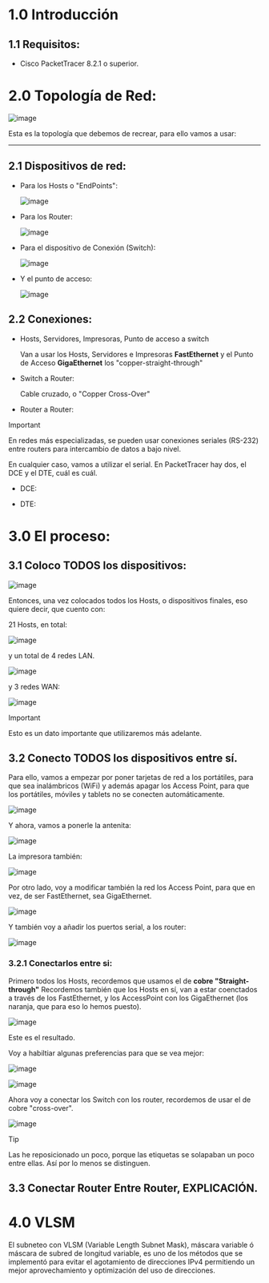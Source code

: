 # 1.0 Introducción

## 1.1 Requisitos:

- Cisco PacketTracer 8.2.1 o superior.

# 2.0 Topología de Red:

![image](https://github.com/user-attachments/assets/b577b774-4e07-4965-b57f-62614afa98e8)

Esta es la topología que debemos de recrear, para ello vamos a usar:

********************************************

## 2.1 Dispositivos de red:

- Para los Hosts o "EndPoints":
  
  ![image](https://github.com/user-attachments/assets/62add32d-4a26-4701-b0bd-5d968842b784)

- Para los Router:
  
  ![image](https://github.com/user-attachments/assets/80b2cf19-1acf-4c8b-a33e-53afdf4d2f08)

- Para el dispositivo de Conexión (Switch):
  
  ![image](https://github.com/user-attachments/assets/81351840-4a81-49bd-bf60-7c9ee1f42af3)

- Y el punto de acceso:
  
  ![image](https://github.com/user-attachments/assets/265d4369-f7e0-4a8c-8c50-b3bbacb1321b)
 
## 2.2 Conexiones:
- Hosts, Servidores, Impresoras, Punto de acceso a switch
  
  Van a usar los Hosts, Servidores e Impresoras **FastEthernet** y el Punto de Acceso **GigaEthernet** los "copper-straight-through"

  
- Switch a Router:

  Cable cruzado, o "Copper Cross-Over"

- Router a Router:

> [!IMPORTANT]
> En redes más especializadas, se pueden usar conexiones seriales (RS-232) entre routers para intercambio de datos a bajo nivel.
> 
> En cualquier caso, vamos a utilizar el serial. En PacketTracer hay dos, el DCE y el DTE, cuál es cuál.
>
> - DCE:
>   
> - DTE:
>

# 3.0 El proceso:
## 3.1 Coloco TODOS los dispositivos:

![image](https://github.com/user-attachments/assets/e51cf7e6-88d7-4e7e-86e1-512b92b1aca2)

Entonces, una vez colocados todos los Hosts, o dispositivos finales, eso quiere decir, que cuento con:

21 Hosts, en total:

![image](https://github.com/user-attachments/assets/5f2a8afa-b71e-43eb-8dd3-66637c908efc)

y un total de 4 redes LAN.

![image](https://github.com/user-attachments/assets/160a6f0e-cac3-47fa-bd3e-37c86b5dc1b0)

y 3 redes WAN:

![image](https://github.com/user-attachments/assets/5eddcf5e-ca65-492a-b1fe-76a51cd77f5c)

>[!IMPORTANT]
>Esto es un dato importante que utilizaremos más adelante.

## 3.2 Conecto TODOS los dispositivos entre sí.

Para ello, vamos a empezar por poner tarjetas de red a los portátiles, para que sea inalámbricos (WiFi) y además apagar los Access Point, para que los portátiles, móviles y tablets no se conecten automáticamente. 

![image](https://github.com/user-attachments/assets/a9186d57-96f4-46bf-8a09-6c051402f839)

Y ahora, vamos a ponerle la antenita:

![image](https://github.com/user-attachments/assets/4ce67636-5d8c-4829-8d4c-59cb5d04b368)

La impresora también:

![image](https://github.com/user-attachments/assets/f720af8f-9529-4ac2-a1b3-b3e8deb30455)

Por otro lado, voy a modificar también la red los Access Point, para que en vez, de ser FastEthernet, sea GigaEthernet.

![image](https://github.com/user-attachments/assets/f437ce6a-50da-4200-a2a6-d53abc827716)


Y también voy a añadir los puertos serial, a los router:

![image](https://github.com/user-attachments/assets/a6d0ec25-7794-428a-a128-92cd7ec10fa8)

### 3.2.1 Conectarlos entre si:

Primero todos los Hosts, recordemos que usamos el de **cobre "Straight-through"**
Recordemos también que los Hosts en sí, van a estar coenctados a través de los FastEthernet, y los AccessPoint con los GigaEthernet (los naranja, que para eso lo hemos puesto).


![image](https://github.com/user-attachments/assets/8633d300-515b-4a84-ad84-89c581070505)

Este es el resultado.

Voy a habiltiar algunas preferencias para que se vea mejor:

![image](https://github.com/user-attachments/assets/c7150fc1-7b17-4da2-a109-4a70787a2139)

![image](https://github.com/user-attachments/assets/16952dbf-607f-4877-a245-9a8b3d5f21a8)

Ahora voy a conectar los Switch con los router, recordemos de usar el de cobre "cross-over".

![image](https://github.com/user-attachments/assets/a7de3b28-cb5d-42fc-9f1f-cd0e7e80804e)

>[!TIP]
> Las he reposicionado un poco, porque las etiquetas se solapaban un poco entre ellas. Así por lo menos se distinguen.
>

## 3.3 Conectar Router Entre Router, EXPLICACIÓN.



# 4.0 VLSM

El subneteo con VLSM (Variable Length Subnet Mask), máscara variable ó máscara de subred de longitud variable, es uno de los métodos que se implementó para evitar el agotamiento de direcciones IPv4 permitiendo un mejor aprovechamiento y optimización del uso de direcciones.
